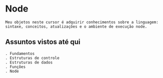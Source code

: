 # Node
    Meu objetos neste cursor é adquirir conhecimentos sobre a linguagem: sintaxe, conceitos, atualizações e o ambiente de execução node.
    
## Assuntos vistos até qui

    . Fundamentos
    . Estruturas de controle
    . Estruturas de dados
    . Funções
    . Node
    
